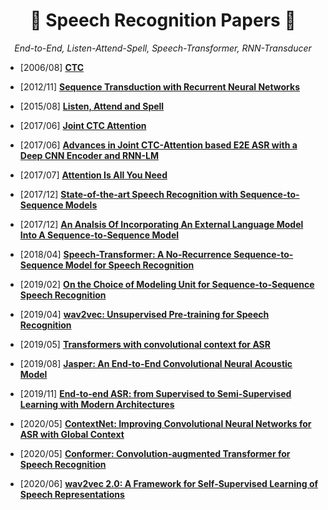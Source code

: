 # <h1 align="center">:star2: Speech Recognition Papers :star2:</h1>
  
<p align=center><i> End-to-End, Listen-Attend-Spell, Speech-Transformer, RNN-Transducer </i></p>  

* \[2006/08\] [**CTC**](https://www.cs.toronto.edu/~graves/icml_2006.pdf)
  
* \[2012/11\] [**Sequence Transduction with Recurrent Neural Networks**](https://arxiv.org/abs/1211.3711)   
  
* \[2015/08\] [**Listen, Attend and Spell**](https://arxiv.org/abs/1508.01211)

* \[2017/06\] [**Joint CTC Attention**](https://arxiv.org/pdf/1609.06773.pdf)

* \[2017/06\] [**Advances in Joint CTC-Attention based E2E ASR with a Deep CNN Encoder and RNN-LM**](https://arxiv.org/abs/1706.02737)   
  
* \[2017/07\] [**Attention Is All You Need**](https://arxiv.org/abs/1706.03762)   
  
* \[2017/12\] [**State-of-the-art Speech Recognition with Sequence-to-Sequence Models**](https://arxiv.org/abs/1712.01769) 
  
* \[2017/12\] [**An Analsis Of Incorporating An External Language Model Into A Sequence-to-Sequence Model**](https://arxiv.org/abs/1712.01996)   
  
* \[2018/04\] [**Speech-Transformer: A No-Recurrence Sequence-to-Sequence Model for Speech Recognition**](https://ieeexplore.ieee.org/document/8462506)  
  
* \[2019/02\] [**On the Choice of Modeling Unit for Sequence-to-Sequence Speech Recognition**](https://arxiv.org/abs/1902.01955)  
  
* \[2019/04\] [**wav2vec: Unsupervised Pre-training for Speech Recognition**](https://arxiv.org/abs/1904.05862?utm_source=feedburner&utm_medium=feed&utm_campaign=Feed%253A+arxiv%252FQSXk+%2528ExcitingAds%2521+cs+updates+on+arXiv.org%2529)  
  
* \[2019/05\] [**Transformers with convolutional context for ASR**](https://arxiv.org/abs/1904.11660)  
  
* \[2019/08\] [**Jasper: An End-to-End Convolutional Neural Acoustic Model**](https://arxiv.org/pdf/1904.03288.pdf)  
  
* \[2019/11\] [**End-to-end ASR: from Supervised to Semi-Supervised Learning with Modern Architectures**](https://arxiv.org/abs/1911.08460)  
  
* \[2020/05\] [**ContextNet: Improving Convolutional Neural Networks for ASR with Global Context**](https://arxiv.org/abs/2005.03191)  
  
* \[2020/05\] [**Conformer: Convolution-augmented Transformer for Speech Recognition**](https://arxiv.org/abs/2005.08100)  
  
* \[2020/06\] [**wav2vec 2.0: A Framework for Self-Supervised Learning of Speech Representations**](https://arxiv.org/abs/2006.11477)  
